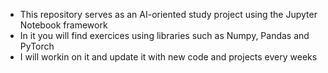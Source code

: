 - This repository serves as an AI-oriented study project using the Jupyter Notebook framework
- In it you will find exercices using libraries such as Numpy, Pandas and PyTorch
- I will workin on it and update it with new code and projects every weeks
